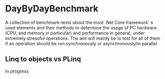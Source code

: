 # DayByDayBenchmark

A collection of benchmark-tests obout the most .Net Core framework' s used elements and their methods to determine the usage of PC hardware (CPU, and memory in particular) and performance in general, under extremely stressful operations. The aim will mainly be to test for all of them if an operation should be run synchronously or asynchronously/in parallel.

## Linq to objects vs PLinq
In progress

